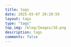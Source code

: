 ```yaml
---
title: tags
date: 2025-03-07 20:20:59
layout: tags
type: "tags"
top_img: /blog/Images/10.png
description: tags
comments: false
---
```

